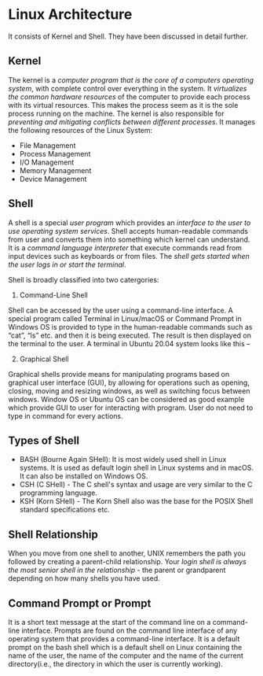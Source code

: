 # Linux Architecture 
It consists of Kernel and Shell. They have been discussed in detail further. 

## Kernel 

The kernel is a *computer program that is the core of a computers operating system*, with complete control over everything in the system. It *virtualizes the common hardware resources* of the computer to provide each process with its virtual resources. This makes the process seem as it is the sole process running on the machine. The kernel is also responsible for *preventing and mitigating conflicts between different processes*. It manages the following resources of the Linux System:
- File Management 
- Process Management 
- I/O Management 
- Memory Management 
- Device Management 

## Shell 
A shell is a special *user program* which provides an *interface to the user to use operating system services*. Shell accepts human-readable commands from user and converts them into something which kernel can understand. It is a *command language interpreter* that execute commands read from input devices such as keyboards or from files. The *shell gets started when the user logs in or start the terminal*.

Shell is broadly classified into two catergories: 
1. Command-Line Shell 

Shell can be accessed by the user using a command-line interface. A special program called Terminal in Linux/macOS or Command Prompt in Windows OS is provided to type in the human-readable commands such as “cat”, “ls” etc. and then it is being executed. The result is then displayed on the terminal to the user. A terminal in Ubuntu 20.04 system looks like this –

2. Graphical Shell 

Graphical shells provide means for manipulating programs based on graphical user interface (GUI), by allowing for operations such as opening, closing, moving and resizing windows, as well as switching focus between windows. Window OS or Ubuntu OS can be considered as good example which provide GUI to user for interacting with program. User do not need to type in command for every actions.


## Types of Shell

- BASH (Bourne Again SHell): It is most widely used shell in Linux systems. It is used as default login shell in Linux systems and in macOS. It can also be installed on Windows OS.
- CSH (C SHell) - The C shell's syntax and usage are very similar to the C programming language.
- KSH (Korn SHell) - The Korn Shell also was the base for the POSIX Shell standard specifications etc.

## Shell Relationship 

When you move from one shell to another, UNIX remembers the path you followed by creating a parent-child relationship. Your *login shell is always the most senior shell in the relationship* - the parent or grandparent depending on how many shells you have used.

## Command Prompt or Prompt 
It is a short text message at the start of the command line on a command-line interface. Prompts are found on the command line interface of any operating system that provides a command-line interface. It is a default prompt on the bash shell which is a default shell on Linux containing the name of the user, the name of the computer and the name of the current directory(i.e., the directory in which the user is currently working).

